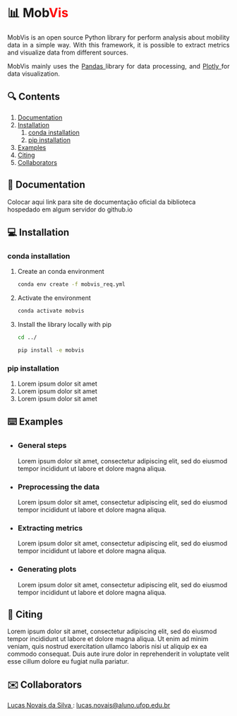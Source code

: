 # :bar_chart: <span style="font-weight: bold;">Mob<span style="color: red;">Vis</span></span>

<div align="justify">
MobVis is an open source Python library for perform analysis about mobility data in a simple way.
With this framework, it is possible to extract metrics and visualize data from different sources.

MobVis mainly uses the [ Pandas ](https://pandas.pydata.org/) library for data processing, and [ Plotly ](https://plotly.com/) for data visualization.
</div>

## :mag: Contents

1. [ Documentation ](#book-documentation) 
2. [ Installation ](#computer-installation)
   1. [ conda installation ](#conda-installation)
   2. [ pip installation ](#pip-installation)
3. [ Examples ](#keyboard-examples)
4. [ Citing ](#newspaper-citing)
5. [ Collaborators ](#envelope-collaborators)

## :book: Documentation

Colocar aqui link para site de documentação oficial da biblioteca hospedado em algum servidor do github.io

## :computer: Installation

### conda installation

1. Create an conda environment
   ```bash
   conda env create -f mobvis_req.yml
   ```

2. Activate the environment
   ```bash
   conda activate mobvis
   ```

3. Install the library locally with pip
   ```bash
   cd ../
   ```

   ```bash
   pip install -e mobvis
   ```

### pip installation

1. Lorem ipsum dolor sit amet
2. Lorem ipsum dolor sit amet
3. Lorem ipsum dolor sit amet

## :keyboard: Examples

<ul>

### <li> General steps

Lorem ipsum dolor sit amet, consectetur adipiscing elit, sed do eiusmod tempor incididunt ut labore et dolore magna aliqua.

### <li> Preprocessing the data

Lorem ipsum dolor sit amet, consectetur adipiscing elit, sed do eiusmod tempor incididunt ut labore et dolore magna aliqua.

### <li> Extracting metrics

Lorem ipsum dolor sit amet, consectetur adipiscing elit, sed do eiusmod tempor incididunt ut labore et dolore magna aliqua.

### <li> Generating plots

Lorem ipsum dolor sit amet, consectetur adipiscing elit, sed do eiusmod tempor incididunt ut labore et dolore magna aliqua.

</ul>

## :newspaper: Citing

<p>
   Lorem ipsum dolor sit amet, consectetur adipiscing elit, sed do eiusmod tempor incididunt ut labore et dolore magna aliqua. Ut enim ad minim veniam, quis nostrud exercitation ullamco laboris nisi ut aliquip ex ea commodo consequat. Duis aute irure dolor in reprehenderit in voluptate velit esse cillum dolore eu fugiat nulla pariatur.
</p>

## :envelope: Collaborators

[ Lucas Novais da Silva ](https://www.instagram.com/luc.novais/): <a href="mailto:lucas.novais@aluno.ufop.edu.br">lucas.novais@aluno.ufop.edu.br</a>